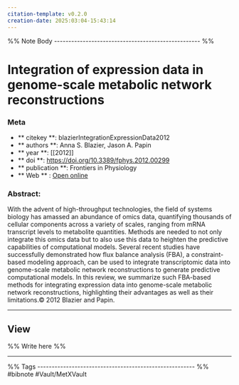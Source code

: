 ```yaml
---
citation-template: v0.2.0
creation-date: 2025:03:04-15:43:14
---
```


%% Note Body --------------------------------------------------- %%
# Integration of expression data in genome-scale metabolic network reconstructions

### Meta
- ** citekey **: blazierIntegrationExpressionData2012
- ** authors **: Anna S. Blazier, Jason A. Papin
- ** year **: [[2012]]
- ** doi **: https://doi.org/10.3389/fphys.2012.00299
- ** publication **: Frontiers in Physiology
- ** Web ** : [Open online]()


### Abstract:
With the advent of high-throughput technologies, the field of systems biology has amassed an abundance of omics data, quantifying thousands of cellular components across a variety of scales, ranging from mRNA transcript levels to metabolite quantities. Methods are needed to not only integrate this omics data but to also use this data to heighten the predictive capabilities of computational models. Several recent studies have successfully demonstrated how flux balance analysis (FBA), a constraint-based modeling approach, can be used to integrate transcriptomic data into genome-scale metabolic network reconstructions to generate predictive computational models. In this review, we summarize such FBA-based methods for integrating expression data into genome-scale metabolic network reconstructions, highlighting their advantages as well as their limitations.© 2012 Blazier and Papin.

___

## View

%% Write here %%





___
%% Tags  ------------------------------------------------------- %%
#bibnote
#Vault/MetXVault 